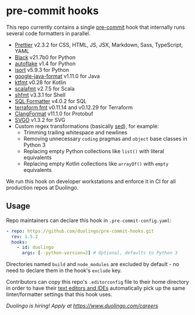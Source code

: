 # pre-commit hooks

This repo currently contains a single [pre-commit](https://pre-commit.com/) hook that internally runs several code formatters in parallel.

- [Prettier](https://github.com/prettier/prettier) v2.3.2 for CSS, HTML, JS, JSX, Markdown, Sass, TypeScript, YAML
- [Black](https://github.com/psf/black) v21.7b0 for Python
- [autoflake](https://github.com/myint/autoflake) v1.4 for Python
- [isort](https://github.com/PyCQA/isort) v5.9.3 for Python
- [google-java-format](https://github.com/google/google-java-format) v1.11.0 for Java
- [ktfmt](https://github.com/facebookincubator/ktfmt) v0.28 for Kotlin
- [scalafmt](https://scalameta.org/scalafmt/) v2.7.5 for Scala
- [shfmt](https://github.com/mvdan/sh) v3.3.1 for Shell
- [SQL Formatter](https://github.com/zeroturnaround/sql-formatter) v4.0.2 for SQL
- [terraform fmt](https://github.com/hashicorp/terraform) v0.11.14 and v0.12.29 for Terraform
- [ClangFormat](https://clang.llvm.org/docs/ClangFormat.html) v11.1.0 for Protobuf
- [SVGO](https://github.com/svg/svgo) v1.3.2 for SVG
- Custom regex transformations (basically [sed](https://en.wikipedia.org/wiki/Sed)), for example:
  - Trimming trailing whitespace and newlines
  - Removing unnecessary `coding` pragmas and `object` base classes in Python 3
  - Replacing empty Python collections like `list()` with literal equivalents
  - Replacing empty Kotlin collections like `arrayOf()` with `empty` equivalents

We run this hook on developer workstations and enforce it in CI for all production repos at Duolingo.

## Usage

Repo maintainers can declare this hook in `.pre-commit-config.yaml`:

```yaml
- repo: https://github.com/duolingo/pre-commit-hooks.git
  rev: 1.5.2
  hooks:
    - id: duolingo
      args: [--python-version=2] # Optional, defaults to Python 3
```

Directories named `build` and `node_modules` are excluded by default - no need to declare them in the hook's `exclude` key.

Contributors can copy this repo's `.editorconfig` file to their home directory in order to have their [text editors and IDEs](https://editorconfig.org/) automatically pick up the same linter/formatter settings that this hook uses.

_Duolingo is hiring! Apply at https://www.duolingo.com/careers_
